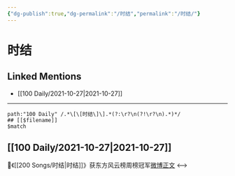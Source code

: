 ```yaml
---
{"dg-publish":true,"dg-permalink":"/时结","permalink":"/时结/"}
---
```


# 时结

## Linked Mentions
- [[100 Daily/2021-10-27\|2021-10-27]]


---

```expander
path:"100 Daily" /.*\[\[时结\]\].*(?:\r?\n(?!\r?\n).*)*/
## [[$filename]]
$match
```
## [[100 Daily/2021-10-27\|2021-10-27]]
🌟《[[200 Songs/时结\|时结]]》获东方风云榜周榜冠军[微博正文](https://m.weibo.cn/6466290670/4696927830280738)
<-->